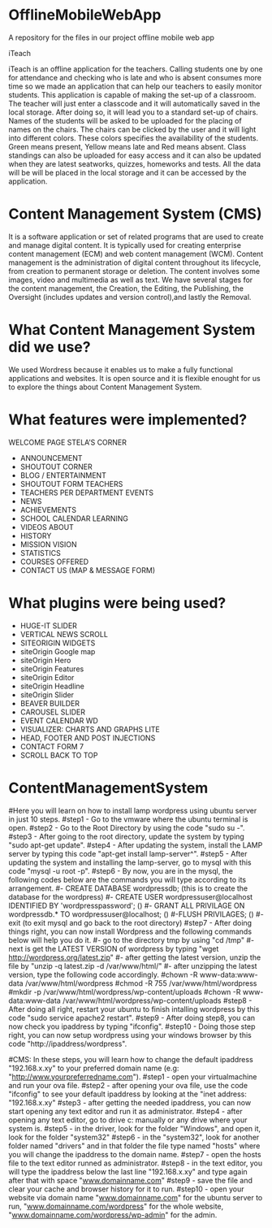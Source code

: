 # OfflineMobileWebApp
A repository for the files in our project offline mobile web app

iTeach 

iTeach is an offline application for the teachers. Calling students one by one for attendance and checking who is late and who is absent consumes more time so we made an application that can help our teachers to easily monitor students. This application is capable of making the set-up of a classroom. The teacher will just enter a classcode and it will automatically saved in the local storage. After doing so, it will lead you to a standard set-up of chairs. Names of the students will be asked to be uploaded for the placing of names on the chairs. The chairs can be clicked by the user and it will light into different colors. These colors specifies the availability of the students. Green means present, Yellow means late and Red means absent. Class standings can also be uploaded for easy access and it can also be updated when they are latest seatworks, quizzes, homeworks and tests. All the data will be will be placed in the local storage and it can be accessed by the application.

# Content Management System (CMS)

It is a software application or set of related programs that are used to create and manage digital content. It is typically used for creating enterprise content management (ECM) and web content management (WCM). Content management is the administration of digital content throughout its lifecycle, from creation to permanent storage or deletion. The content involves some images, video and multimedia as well as text. We have several stages for the content management, the Creation, the Editing, the Publishing, the Oversight (includes updates and version control),and lastly the Removal.  

# What Content Management System did we use?

We used Wordress because it enables us to make a fully functional applications and websites. It is open source and it is flexible enought for us to explore the things about Content Management System.

# What features were implemented? 
WELCOME PAGE 
STELA’S CORNER
- ANNOUNCEMENT
- SHOUTOUT CORNER
- BLOG / ENTERTAINMENT
- SHOUTOUT FORM 
TEACHERS
- TEACHERS PER DEPARTMENT
EVENTS
- NEWS
- ACHIEVEMENTS
- SCHOOL CALENDAR
LEARNING
- VIDEOS 
ABOUT
- HISTORY
- MISSION VISION
- STATISTICS
- COURSES OFFERED
- CONTACT US (MAP & MESSAGE FORM)

# What plugins were being used?
- HUGE-IT SLIDER
- VERTICAL NEWS SCROLL
- SITEORIGIN WIDGETS
- siteOrigin Google map
- siteOrigin Hero
- siteOrigin Features
- siteOrigin Editor
- siteOrigin Headline
- siteOrigin Slider
- BEAVER BUILDER
- CAROUSEL SLIDER
- EVENT CALENDAR WD
- VISUALIZER: CHARTS AND GRAPHS LITE
- HEAD, FOOTER AND POST INJECTIONS
- CONTACT FORM 7
- SCROLL BACK TO TOP

# ContentManagementSystem 
#Here you will learn on how to install lamp wordpress using ubuntu server in just 10 steps.
  #step1 - Go to the vmware where the ubuntu terminal is open.
  #step2 - Go to the Root Directory by using the code "sudo su -".
  #step3 - After going to the root directory, update the system by typing "sudo apt-get update".
  #step4 - After updating the system, install the LAMP server by typing this code "apt-get install lamp-server^".
  #step5 - After updating the system and installing the lamp-server, go to mysql with this code "mysql -u root -p".
  #step6 - By now, you are in the mysql, the following codes below are the commands you will type according to its arrangement.
		#- CREATE DATABASE wordpressdb; (this is to create the database for the wordpress)
		#- CREATE USER wordpressuser@localhost IDENTIFIED BY 'wordpresspassword'; ()
		#- GRANT ALL PRIVILAGE ON wordpressdb.* TO wordpressuser@localhost; ()
		#-FLUSH PRIVILAGES; ()
		#-exit (to exit mysql and go back to the root directory)
  #step7 - After doing things right, you can now install Wordpress and the following commands below will help you do it. 
		#- go to the directory tmp by using "cd /tmp"
		#- next is get the LATEST VERSION of wordpress by typing "wget http://wordpress.org/latest.zip"
		#- after getting the latest version, unzip the file by "unzip -q latest.zip -d /var/www/html/"
		#- after unzipping the latest version, type the following code accordingly.
			  #chown -R www-data:www-data /var/www/html/wordpress
			  #chmod -R 755 /var/www/html/wordpress
			  #mkdir -p /var/www/html/wordpress/wp-content/uploads
			  #chown -R www-data:www-data /var/www/html/wordpress/wp-content/uploads
  #step8 - After doing all right, restart your ubuntu to finish intalling wordpress by this code "sudo service apache2 restart".
  #step9 - After doing step8, you can now check you ipaddress by typing "ifconfig".
  #step10 - Doing those step right, you can now setup wordpress using your windows browser by this code "http://ipaddress/wordpress".
  
#CMS: In these steps, you will learn how to change the default ipaddress "192.168.x.xy" to your preferred domain name 
(e.g: "http://www.yourpreferredname.com").
#step1 - open your virtualmachine and run your ova file.
#step2 - after opening your ova file, use the code "ifconfig" to see your default ipaddress by looking at the "inet address: "192.168.x.xy"
#step3 - after getting the needed ipaddress, you can now start opening any text editor and run it as administrator. 
#step4 - after opening any text editor, go to drive c: manually or any drive where your system is. 
#step5 - in the driver, look for the folder "Windows", and open it, look for the folder "system32"
#step6 - in the "system32", look for another folder named "drivers" and in that folder the file type named "hosts" where you will change the ipaddress to the domain name. 
#step7 - open the hosts file to the text editor runned as administrator. 
#step8 - in the text editor, you will type the ipaddress below the last line "192.168.x.xy" and type again after that with space "www.domainname.com"
#step9 - save the file and clear your cache and browser history for it to run. 
#step10 - open your website via domain name "www.domainname.com" for the ubuntu server to run, "www.domainname.com/wordpress" for the whole website, "www.domainname.com/wordpress/wp-admin" for the admin.
